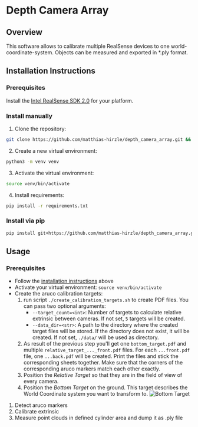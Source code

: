 # Depth Camera Array
## Overview
This software allows to calibrate multiple RealSense devices to one world-coordinate-system. Objects can be measured and 
exported in *.ply format.

## Installation Instructions
### Prerequisites
Install the [Intel RealSense SDK 2.0](https://dev.intelrealsense.com/docs/installation) for your platform.
### Install manually
1. Clone the repository:
```bash
git clone https://github.com/matthias-hirzle/depth_camera_array.git && cd depth_camera_array
```
2. Create a new virtual environment:
```bash
python3 -m venv venv
```
3. Activate the virtual environment:
```bash
source venv/bin/activate
```
4. Install requirements:
```bash
pip install -r requirements.txt
```

### Install via pip
```bash
pip install git+https://github.com/matthias-hirzle/depth_camera_array.git@master#egg=depth_camera_array
```
## Usage
### Prerequisites
- Follow the [installation instructions](#installation-instructions) above
- Activate your virtual environment: `source venv/bin/activate`
- Create the aruco calibration targets:
    1. run script `./create_calibration_targets.sh` to create PDF files. You can pass two optional arguments: 
        - `--target_count=<int>`: Number of targets to calculate relative extrinsic between cameras. 
        If not set, `5` targets will be created.
        - `--data_dir=<str>`: A path to the directory where the created target files will be stored. If the directory 
        does not exist, it will be created. If not set, `./data/` will be used as directory.
    1. As result of the previous step you'll get one `bottom_target.pdf` and multiple 
    `relative_target_..._front.pdf` files. For each `...front.pdf` file, one `...back.pdf` will be created. 
    Print the files and stick the corresponding sheets together. Make sure that the corners of the corresponding aruco 
    markers match each other exactly.
    1. Position the _Relative Target_ so that they are in the field of view of every camera.
    1. Position the _Bottom Target_ on the ground. This target describes the World Coordinate system you want to 
    transform to. 
    ![Bottom Target](https://drive.google.com/file/d/1o_QjE5uSYpaoqQz28YgRcqxZjMs779cs/view)
    
1. Detect aruco markers
1. Calibrate extrinsic
1. Measure point clouds in defined cylinder area and dump it as .ply file